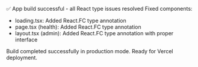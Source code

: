 ✅ App build successful - all React type issues resolved
Fixed components:
- loading.tsx: Added React.FC type annotation
- page.tsx (health): Added React.FC type annotation  
- layout.tsx (admin): Added React.FC type annotation with proper interface

Build completed successfully in production mode.
Ready for Vercel deployment.
